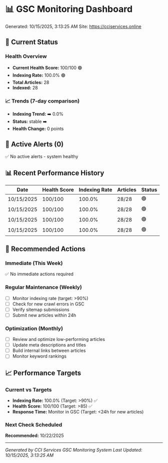 # 📊 GSC Monitoring Dashboard
Generated: 10/15/2025, 3:13:25 AM
Site: https://cciservices.online

## 🎯 Current Status

### Health Overview
- **Current Health Score:** 100/100 🟢
- **Indexing Rate:** 100.0% 🟢
- **Total Articles:** 28
- **Indexed:** 28

### 📈 Trends (7-day comparison)
- **Indexing Trend:** ➡️ 0.0%
- **Status:** stable ➡️
- **Health Change:** 0 points

## 🚨 Active Alerts (0)

✅ No active alerts - system healthy

## 📊 Recent Performance History

| Date | Health Score | Indexing Rate | Articles | Status |
|------|-------------|---------------|----------|--------|
| 10/15/2025 | 100/100 | 100.0% | 28/28 | 🟢 |
| 10/15/2025 | 100/100 | 100.0% | 28/28 | 🟢 |
| 10/15/2025 | 100/100 | 100.0% | 28/28 | 🟢 |
| 10/15/2025 | 100/100 | 100.0% | 28/28 | 🟢 |

## 🔧 Recommended Actions

### Immediate (This Week)
✅ No immediate actions required

### Regular Maintenance (Weekly)
- [ ] Monitor indexing rate (target: >90%)
- [ ] Check for new crawl errors in GSC
- [ ] Verify sitemap submissions
- [ ] Submit new articles within 24h

### Optimization (Monthly)
- [ ] Review and optimize low-performing articles
- [ ] Update meta descriptions and titles
- [ ] Build internal links between articles
- [ ] Monitor keyword rankings

## 📈 Performance Targets

### Current vs Targets
- **Indexing Rate:** 100.0% (Target: >90%) ✅
- **Health Score:** 100/100 (Target: >85) ✅
- **Response Time:** Monitor in GSC (Target: <24h for new articles)

### Next Check Scheduled
**Recommended:** 10/22/2025

---

*Generated by CCI Services GSC Monitoring System*
*Last Updated: 10/15/2025, 3:13:25 AM*
